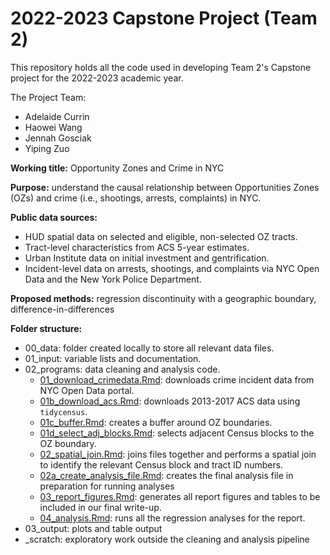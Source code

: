 # 2022-2023 Capstone Project (Team 2)

This repository holds all the code used in developing Team 2's Capstone project for the 2022-2023 academic year.

The Project Team:
- Adelaide Currin
- Haowei Wang
- Jennah Gosciak
- Yiping Zuo

**Working title:** Opportunity Zones and Crime in NYC

**Purpose:** understand the causal relationship between Opportunities Zones (OZs) and crime (i.e., shootings, arrests, complaints) in NYC.

**Public data sources:**
- HUD spatial data on selected and eligible, non-selected OZ tracts.
- Tract-level characteristics from ACS 5-year estimates.
- Urban Institute data on initial investment and gentrification.  
- Incident-level data on arrests, shootings, and complaints via NYC Open Data and the New York Police Department.

**Proposed methods:** regression discontinuity with a geographic boundary, difference-in-differences

**Folder structure:**
- 00_data: folder created locally to store all relevant data files.
- 01_input: variable lists and documentation.
- 02_programs: data cleaning and analysis code.
  - [01_download_crimedata.Rmd](02_programs/01_download_crimedata.Rmd): downloads crime incident data from NYC Open Data portal.
  - [01b_download_acs.Rmd](02_programs/01b_download_acs.Rmd): downloads 2013-2017 ACS data using `tidycensus`.
  - [01c_buffer.Rmd](02_programs/01c_oz_buffer.Rmd): creates a buffer around OZ boundaries.
  - [01d_select_adj_blocks.Rmd](02_programs/01d_select_adj_blocks.Rmd): selects adjacent Census blocks to the OZ boundary.
  - [02_spatial_join.Rmd](02_programs/02_spatial_join.Rmd): joins files together and performs a spatial join to identify the relevant Census block and tract ID numbers.
  - [02a_create_analysis_file.Rmd](02_programs/02a_create_analysis_file.Rmd): creates the final analysis file in preparation for running analyses
  - [03_report_figures.Rmd](02_programs/03_report_figures.Rmd): generates all report figures and tables to be included in our final write-up.
  - [04_analysis.Rmd](02_programs/04_analysis.Rmd): runs all the regression analyses for the report.
- 03_output: plots and table output
- \_scratch: exploratory work outside the cleaning and analysis pipeline
